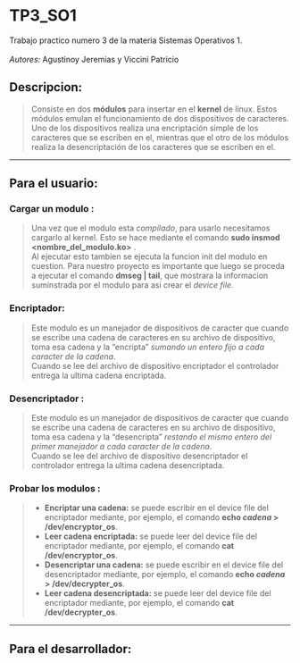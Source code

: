 # TP3_SO1
Trabajo practico numero 3 de la materia Sistemas Operativos 1.\
\
*Autores:* Agustinoy Jeremias y Viccini Patricio 

## Descripcion:
>Consiste en dos **módulos** para
insertar en el **kernel** de linux. Estos módulos emulan el funcionamiento de dos dispositivos
de caracteres. Uno de los dispositivos realiza una encriptación simple de los caracteres que
se escriben en el, mientras que el otro de los módulos realiza la desencriptación de los caracteres que se
escriben en el.

---
## **Para el usuario:**


### Cargar un modulo :
>Una vez que el modulo esta *compilado*, para usarlo necesitamos cargarlo al kernel. Esto se hace mediante el comando **sudo insmod <nombre_del_modulo.ko>** .\
>Al ejecutar esto tambien se ejecuta la funcion init del modulo en cuestion. Para nuestro proyecto es importante que luego se proceda a ejecutar el comando **dmseg | tail**, que mostrara la informacion suminstrada por el modulo para asi crear el *device file*.

### Encriptador:
>Este modulo es un manejador de dispositivos de caracter que cuando se escribe una
cadena de caracteres en su archivo de dispositivo, toma esa cadena y la “encripta”
*sumando un entero fijo a cada caracter de la cadena*.\
>Cuando se lee del archivo de dispositivo encriptador el controlador entrega la
ultima cadena encriptada.

### Desencriptador :
>Este modulo es un manejador de dispositivos de caracter que cuando se escribe una
cadena de caracteres en su archivo de dispositivo, toma esa cadena y la “desencripta”
*restando el mismo entero del primer manejador a cada caracter de la cadena*.\
>Cuando se lee del archivo de dispositivo desencriptador el controlador entrega la
ultima cadena desencriptada.

### Probar los modulos :
> * **Encriptar una cadena:** se puede escribir en el device file del encriptador mediante, por ejemplo, el comando **echo *cadena* > /dev/encryptor_os**.
> * **Leer cadena encriptada:** se puede leer del device file del encriptador mediante, por ejemplo, el comando **cat /dev/encryptor_os**.
>* **Desencriptar una cadena:** se puede escribir en el device file del desencriptador mediante, por ejemplo, el comando **echo *cadena* > /dev/decrypter_os**.
> * **Leer cadena desencriptada:** se puede leer del device file del encriptador mediante, por ejemplo, el comando **cat /dev/decrypter_os**.

---
## **Para el desarrollador:**

